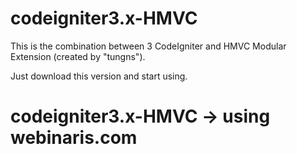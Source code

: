 # codeigniter3.x-HMVC

This is the combination between 3 CodeIgniter and HMVC Modular Extension (created by "tungns").

Just download this version and start using.
# codeigniter3.x-HMVC -> using webinaris.com

